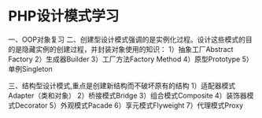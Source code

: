 # PHP设计模式学习
一、OOP对象复习
二、创建型设计模式强调的是实例化过程。设计这些模式的目的是隐藏实例的创建过程，并封装对象使用的知识：
   1）抽象工厂Abstract Factory
   2）生成器Builder
   3）工厂方法Factory Method
   4）原型Prototype
   5）单例Singleton

三、结构型设计模式,重点是创建新结构而不破坏原有的结构
   1）适配器模式Adapter（类和对象）
   2）桥接模式Bridge
   3）组合模式Composite
   4）装饰器模式Decorator
   5）外观模式Pacade
   6）享元模式Flyweight
   7）代理模式Proxy